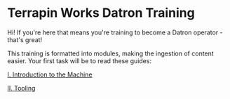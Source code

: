 
# Terrapin Works Datron Training

Hi! If you're here that means you're training to become a Datron operator - that's great!

This training is formatted into modules, making the ingestion of content easier. Your first task will be to read these guides:

[I. Introduction to the Machine](/guides/introduction.md)

[II. Tooling](/guides/tooling.md)
